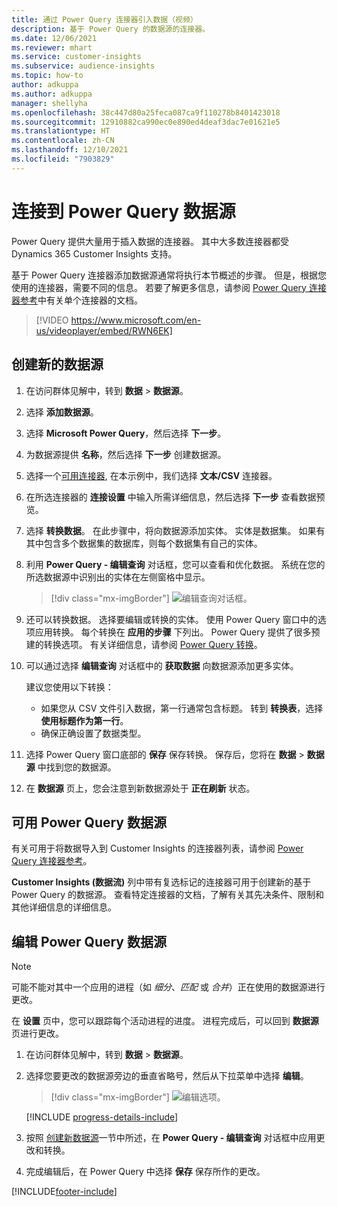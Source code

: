 ```yaml
---
title: 通过 Power Query 连接器引入数据（视频）
description: 基于 Power Query 的数据源的连接器。
ms.date: 12/06/2021
ms.reviewer: mhart
ms.service: customer-insights
ms.subservice: audience-insights
ms.topic: how-to
author: adkuppa
ms.author: adkuppa
manager: shellyha
ms.openlocfilehash: 38c447d80a25feca087ca9f110278b8401423018
ms.sourcegitcommit: 12910882ca990ec0e890ed4deaf3dac7e01621e5
ms.translationtype: HT
ms.contentlocale: zh-CN
ms.lasthandoff: 12/10/2021
ms.locfileid: "7903829"
---
```

# <a name="connect-to-a-power-query-data-source"></a>连接到 Power Query 数据源

Power Query 提供大量用于插入数据的连接器。 其中大多数连接器都受 Dynamics 365 Customer Insights 支持。 

基于 Power Query 连接器添加数据源通常将执行本节概述的步骤。 但是，根据您使用的连接器，需要不同的信息。 若要了解更多信息，请参阅 [Power Query 连接器参考](/power-query/connectors/)中有关单个连接器的文档。

> [!VIDEO https://www.microsoft.com/en-us/videoplayer/embed/RWN6EK]

## <a name="create-a-new-data-source"></a>创建新的数据源

1. 在访问群体见解中，转到 **数据** > **数据源**。

1. 选择 **添加数据源**。

1. 选择 **Microsoft Power Query**，然后选择 **下一步**。

1. 为数据源提供 **名称**，然后选择 **下一步** 创建数据源。

1. 选择一个[可用连接器](#available-power-query-data-sources), 在本示例中，我们选择 **文本/CSV** 连接器。

1. 在所选连接器的 **连接设置** 中输入所需详细信息，然后选择 **下一步** 查看数据预览。

1. 选择 **转换数据**。 在此步骤中，将向数据源添加实体。 实体是数据集。 如果有其中包含多个数据集的数据库，则每个数据集有自己的实体。

1. 利用 **Power Query - 编辑查询** 对话框，您可以查看和优化数据。 系统在您的所选数据源中识别出的实体在左侧窗格中显示。

   > [!div class="mx-imgBorder"]
   > ![编辑查询对话框。](media/data-manager-configure-edit-queries.png "编辑查询对话框")

1. 还可以转换数据。 选择要编辑或转换的实体。 使用 Power Query 窗口中的选项应用转换。 每个转换在 **应用的步骤** 下列出。 Power Query 提供了很多预建的转换选项。 有关详细信息，请参阅 [Power Query 转换](/power-query/power-query-what-is-power-query#transformations)。

1. 可以通过选择 **编辑查询** 对话框中的 **获取数据** 向数据源添加更多实体。

   建议您使用以下转换：

   - 如果您从 CSV 文件引入数据，第一行通常包含标题。 转到 **转换表**，选择 **使用标题作为第一行**。
   - 确保正确设置了数据类型。

1. 选择 Power Query 窗口底部的 **保存** 保存转换。 保存后，您将在 **数据** > **数据源** 中找到您的数据源。

1. 在 **数据源** 页上，您会注意到新数据源处于 **正在刷新** 状态。

## <a name="available-power-query-data-sources"></a>可用 Power Query 数据源

有关可用于将数据导入到 Customer Insights 的连接器列表，请参阅 [Power Query 连接器参考](/power-query/connectors/)。 

**Customer Insights (数据流)** 列中带有复选标记的连接器可用于创建新的基于 Power Query 的数据源。 查看特定连接器的文档，了解有关其先决条件、限制和其他详细信息的详细信息。

## <a name="edit-power-query-data-sources"></a>编辑 Power Query 数据源

> [!NOTE]
> 可能不能对其中一个应用的进程（如 *细分*、*匹配* 或 *合并*）正在使用的数据源进行更改。 
>
> 在 **设置** 页中，您可以跟踪每个活动进程的进度。 进程完成后，可以回到 **数据源** 页进行更改。

1. 在访问群体见解中，转到 **数据** > **数据源**。

2. 选择您要更改的数据源旁边的垂直省略号，然后从下拉菜单中选择 **编辑**。

   > [!div class="mx-imgBorder"]
   > ![编辑选项。](media/edit-option-data-sources.png "编辑选项")

   [!INCLUDE [progress-details-include](../includes/progress-details-pane.md)]
   
3. 按照 [创建新数据源](#create-a-new-data-source)一节中所述，在 **Power Query - 编辑查询** 对话框中应用更改和转换。

4. 完成编辑后，在 Power Query 中选择 **保存** 保存所作的更改。


[!INCLUDE[footer-include](../includes/footer-banner.md)]
